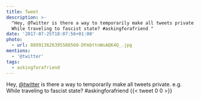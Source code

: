 ```yaml
---
title: Tweet
description: >-
  "Hey, @Twitter is there a way to temporarily make all tweets private. e.g.
  While traveling to fascist state? #askingforafriend "
date: '2017-07-25T18:07:56+01:00'
photo:
  - url: 889913626395586560-DFmbttnWsAQK4Q_.jpg
mentions:
  - '@twitter'
tags:
  - askingforafriend
---
```

Hey, [@twitter](https://twitter.com/@twitter) is there a way to temporarily make all tweets private. e.g. While traveling to fascist state? #askingforafriend 
      {{< tweet 0 0 >}}
    
